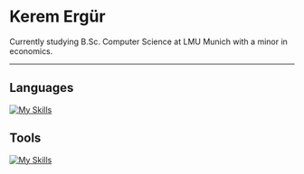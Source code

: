 # Kerem Ergür

Currently studying B.Sc. Computer Science at LMU Munich with a minor in economics.

----


## Languages
[![My Skills](https://skillicons.dev/icons?i=bash,c,cs,css,haskell,html,java,js,latex,md,mysql,sass,ts&perline=11)](https://skillicons.dev)

## Tools
[![My Skills](https://skillicons.dev/icons?i=bitbucket,bootstrap,docker,dotnet,firebase,git,github,githubactions,gitlab,jest,mysql,nodejs,npm,openshift,pinia,postman,sqlite,visualstudio,vite,vue,yarn&perline=11)](https://skillicons.dev)

<!--
**Keremergur/Keremergur** is a ✨ _special_ ✨ repository because its `README.md` (this file) appears on your GitHub profile.

Here are some ideas to get you started:

- 🔭 I’m currently working on ...
- 🌱 I’m currently learning ...
- 👯 I’m looking to collaborate on ...
- 🤔 I’m looking for help with ...
- 💬 Ask me about ...
- 📫 How to reach me: ...
- 😄 Pronouns: ...
- ⚡ Fun fact: ...
-->
